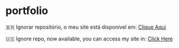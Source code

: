 # portfolio

:brazil: Ignorar repositório, o meu site está disponível em: [Clique Aqui](https://bitners.github.io/portfolio)

:us: Ignore repo, now available, you can access my site in: [Click Here](https://bitners.github.io/portfolio/global)